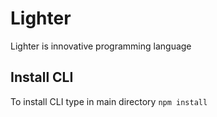 # Lighter
Lighter is innovative programming language

## Install CLI
To install CLI type in main directory `npm install`
